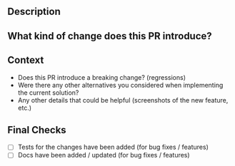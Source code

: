 ## Description
<!-- Tell us about the implemented behavior. Does the PR solve an existing issue? Does it introduce new behavior? Does it update our docs?... -->

## What kind of change does this PR introduce?
<!-- (Bug fix, feature, docs update, ...) -->

## Context
<!-- Include as many relevant details as possible. -->
* Does this PR introduce a breaking change? (regressions)
* Were there any other alternatives you considered when implementing the current solution?
* Any other details that could be helpful (screenshots of the new feature, etc.)

## Final Checks
- [ ] Tests for the changes have been added (for bug fixes / features)
- [ ] Docs have been added / updated (for bug fixes / features)
